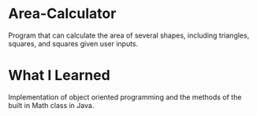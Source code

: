 # Area-Calculator
Program that can calculate the area of several shapes, including triangles, squares, and squares given user inputs. 

# What I Learned
Implementation of object oriented programming and the methods of the built in Math class in Java.
